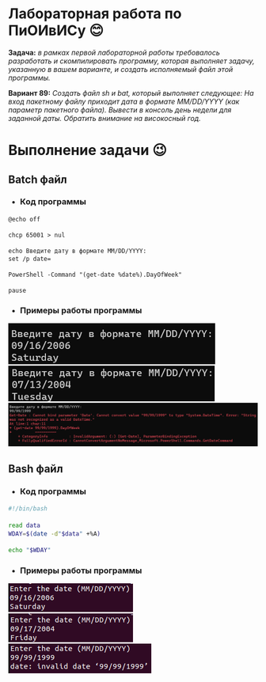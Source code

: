 # Лабораторная работа по ПиОИвИСу :blush:
__Задача:__ _в рамках первой лабораторной работы требовалось разработать и скомпилировать программу, которая выполняет задачу, указанную в вашем варианте, и создать исполняемый файл этой программы._

__Вариант 89:__ _Создать файл sh и bat, который выполняет следующее: 
На вход пакетному файлу приходит дата в формате MM/DD/YYYY (как параметр пакетного файла). Вывести в консоль день недели для заданной даты. Обратить внимание на високосный год._

# Выполнение задачи &#128521;
## Batch файл
- ### Код программы
```batch
@echo off

chcp 65001 > nul

echo Введите дату в формате MM/DD/YYYY:
set /p date= 

PowerShell -Command "(get-date %date%).DayOfWeek"

pause
```
- ### Примеры работы программы
![](1.png)
![](2.png)
![](3.png)
## Bash файл
- ### Код программы
```bash
#!/bin/bash

read data
WDAY=$(date -d"$data" +%A)

echo "$WDAY"
```
- ### Примеры работы программы
![](4.png)
![](5.png)
![](6.png)

